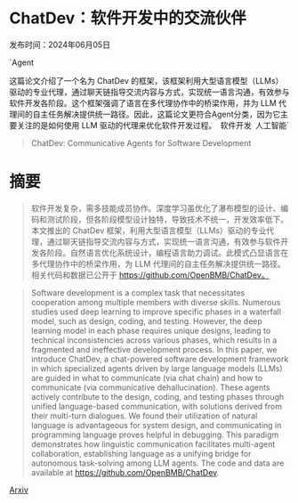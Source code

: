# ChatDev：软件开发中的交流伙伴

发布时间：2024年06月05日

`Agent

这篇论文介绍了一个名为 ChatDev 的框架，该框架利用大型语言模型（LLMs）驱动的专业代理，通过聊天链指导交流内容与方式，实现统一语言沟通，有效参与软件开发各阶段。这个框架强调了语言在多代理协作中的桥梁作用，并为 LLM 代理间的自主任务解决提供统一路径。因此，这篇论文更符合Agent分类，因为它主要关注的是如何使用 LLM 驱动的代理来优化软件开发过程。` `软件开发` `人工智能`

> ChatDev: Communicative Agents for Software Development

# 摘要

> 软件开发复杂，需多技能成员协作。深度学习虽优化了瀑布模型的设计、编码和测试阶段，但各阶段模型设计独特，导致技术不统一，开发效率低下。本文推出的 ChatDev 框架，利用大型语言模型（LLMs）驱动的专业代理，通过聊天链指导交流内容与方式，实现统一语言沟通，有效参与软件开发各阶段。自然语言优化系统设计，编程语言助力调试。此模式凸显语言在多代理协作中的桥梁作用，为 LLM 代理间的自主任务解决提供统一路径。相关代码和数据已公开于 https://github.com/OpenBMB/ChatDev。

> Software development is a complex task that necessitates cooperation among multiple members with diverse skills. Numerous studies used deep learning to improve specific phases in a waterfall model, such as design, coding, and testing. However, the deep learning model in each phase requires unique designs, leading to technical inconsistencies across various phases, which results in a fragmented and ineffective development process. In this paper, we introduce ChatDev, a chat-powered software development framework in which specialized agents driven by large language models (LLMs) are guided in what to communicate (via chat chain) and how to communicate (via communicative dehallucination). These agents actively contribute to the design, coding, and testing phases through unified language-based communication, with solutions derived from their multi-turn dialogues. We found their utilization of natural language is advantageous for system design, and communicating in programming language proves helpful in debugging. This paradigm demonstrates how linguistic communication facilitates multi-agent collaboration, establishing language as a unifying bridge for autonomous task-solving among LLM agents. The code and data are available at https://github.com/OpenBMB/ChatDev.

[Arxiv](https://arxiv.org/abs/2307.07924)